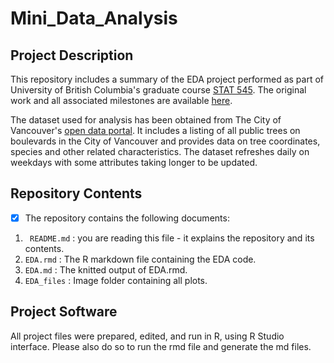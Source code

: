 # Mini_Data_Analysis

## Project Description
This repository includes a summary of the EDA project  performed as part of University of British Columbia's graduate course [STAT 545](https://stat545.stat.ubc.ca/). The original work and all associated milestones are available [here](https://github.com/stat545ubc-2021/Aditi_MiniDataAnalysis). 

The dataset used for analysis has been obtained from The City of Vancouver's [open data portal](https://opendata.vancouver.ca/explore/dataset/street-trees/). It includes a listing of all public trees on boulevards in the City of Vancouver and provides data on tree coordinates, species and other related characteristics. The dataset refreshes daily on weekdays with some attributes taking longer to be updated. 

## Repository Contents 
- [x] The repository contains the following documents: 

1. ``` README.md``` : you are reading this file - it explains the repository and its contents. 
2. ```EDA.rmd``` : The R markdown file containing the EDA code.
3. ```EDA.md``` : The knitted output of EDA.rmd.
4. ```EDA_files``` : Image folder containing all plots. 

## Project Software 
All project files were prepared, edited, and run in R, using R Studio interface. Please also do so to run the rmd file and generate the md files. 
  
